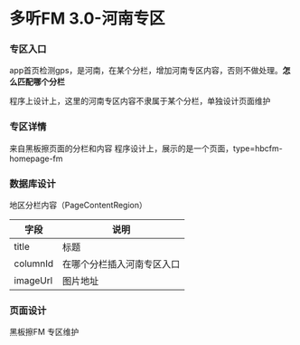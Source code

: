 # 多听FM 3.0-河南专区
### 专区入口
app首页检测gps，是河南，在某个分栏，增加河南专区内容，否则不做处理。**怎么匹配哪个分栏**

程序上设计上，这里的河南专区内容不隶属于某个分栏，单独设计页面维护
	
### 专区详情
来自黑板擦页面的分栏和内容
程序设计上，展示的是一个页面，type=hbcfm-homepage-fm

### 数据库设计
地区分栏内容（PageContentRegion）

字段 | 说明
------- | -------
title | 标题
columnId | 在哪个分栏插入河南专区入口
imageUrl | 图片地址

### 页面设计
黑板擦FM
专区维护



